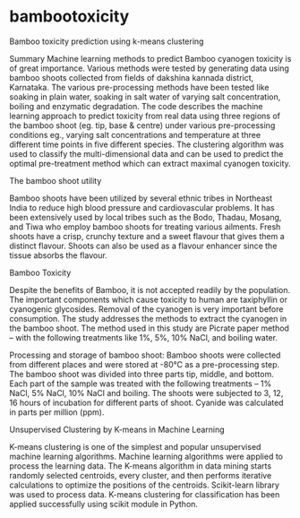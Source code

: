 # bambootoxicity
Bamboo toxicity prediction using k-means clustering

Summary
Machine learning methods to predict Bamboo cyanogen toxicity is of great importance. Various methods were tested by generating data using bamboo shoots collected from fields of dakshina kannada district, Karnataka. The various pre-processing methods have been tested like soaking in plain water, soaking in salt water of varying salt concentration, boiling and enzymatic degradation. The code describes the machine learning approach to predict toxicity from real data using three regions of the bamboo shoot (eg. tip, base & centre) under various pre-processing conditions eg., varying salt concentrations and temperature at three different time points in five different species. The clustering algorithm was used to classify the multi-dimensional data and can be used to predict the optimal pre-treatment method which can extract maximal cyanogen toxicity.


The bamboo shoot utility

Bamboo shoots have been utilized by several ethnic tribes in Northeast India to reduce high blood pressure and cardiovascular problems. It has been extensively used by local tribes such as the Bodo, Thadau, Mosang, and Tiwa who employ bamboo shoots for treating various ailments.
Fresh shoots have a crisp, crunchy texture and a sweet flavour that gives them a distinct flavour. Shoots can also be used as a flavour enhancer since the tissue absorbs the flavour. 


Bamboo Toxicity


Despite the benefits of Bamboo, it is not accepted readily by the population. The important components which cause toxicity to human are taxiphyllin or cyanogenic glycosides. Removal of the cyanogen is very important before consumption. The study addresses the methods to extract the cyanogen in the bamboo shoot. The method used in this study are Picrate paper method – with the following treatments like 1%, 5%, 10% NaCl, and boiling water.


Processing and storage of bamboo shoot:
Bamboo shoots were collected from different places and were stored at -80℃  as a pre-processing step.
The bamboo shoot was divided into three parts tip, middle, and bottom. Each part of the sample was treated with the following treatments – 1% NaCl, 5% NaCl, 10% NaCl and boiling. The shoots were subjected to 3, 12, 16 hours of incubation for different parts of shoot. Cyanide was calculated in parts per million (ppm).


Unsupervised Clustering by K-means in Machine Learning

K-means clustering is one of the simplest and popular unsupervised machine learning algorithms. Machine learning algorithms were applied to process the learning data. The K-means algorithm in data mining starts randomly selected centroids, every cluster, and then performs iterative calculations to optimize the positions of the centroids. Scikit-learn library was used to process data. K-means clustering for classification has been applied successfully using scikit module in Python.

















